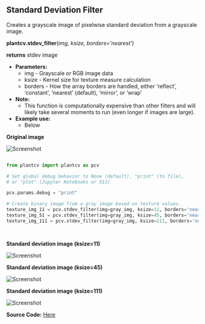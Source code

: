 ## Standard Deviation Filter 

Creates a grayscale image of pixelwise standard deviation from a grayscale image.


**plantcv.stdev_filter**(*img, ksize, borders='nearest'*)

**returns** stdev image

- **Parameters:**
    - img - Grayscale or RGB image data
    - ksize - Kernel size for texture measure calculation
    - borders - How the array borders are handled, either ‘reflect’, ‘constant’, ‘nearest’ (default), ‘mirror’, or ‘wrap’
- **Note:**
    - This function is computationally expensive than other filters and will likely take several moments to run (even longer if images are large).
- **Example use:**
    - Below

**Original image**

![Screenshot](img/documentation_images/stdev_filter/cropped_plantago.jpg)

```python

from plantcv import plantcv as pcv

# Set global debug behavior to None (default), "print" (to file), 
# or "plot" (Jupyter Notebooks or X11)

pcv.params.debug = "print"

# Create binary image from a gray image based on texture values.
texture_img_11 = pcv.stdev_filter(img=gray_img, ksize=11, borders='nearest')
texture_img_51 = pcv.stdev_filter(img=gray_img, ksize=45, borders='nearest')
texture_img_111 = pcv.stdev_filter(img=gray_img, ksize=111, borders='nearest')

                                    
```

**Standard deviation image (ksize=11)**

![Screenshot](img/documentation_images/stdev_filter/stdev_img11.jpg)

**Standard deviation image (ksize=45)**

![Screenshot](img/documentation_images/stdev_filter/stdev_img45.jpg)

**Standard deviation image (ksize=111)**

![Screenshot](img/documentation_images/stdev_filter/stdev_img111.jpg)

**Source Code:** [Here](https://github.com/danforthcenter/plantcv/blob/main/plantcv/plantcv/stdev_filter.py)
